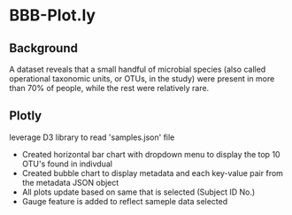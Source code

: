 # BBB-Plot.ly

## Background
A dataset reveals that a small handful of microbial species (also called operational taxonomic units, or OTUs, in the study) were present in more than 70% of people, while the rest were relatively rare.

## Plotly
leverage D3 library to read 'samples.json' file
* Created horizontal bar chart with dropdown menu to display the top  10 OTU's found in indivdual
* Created bubble chart to display metadata and each key-value pair from the metadata JSON object
* All plots update based on same that is selected (Subject ID No.)
* Gauge feature is added to reflect sameple data selected

